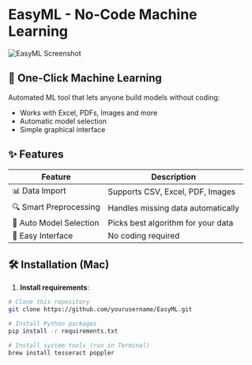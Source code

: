 # EasyML - No-Code Machine Learning

![EasyML Screenshot](assets/screenshot.png)

## 🚀 One-Click Machine Learning
Automated ML tool that lets anyone build models without coding:
- Works with Excel, PDFs, Images and more
- Automatic model selection
- Simple graphical interface

## ✨ Features
| Feature | Description |
|---------|-------------|
| 📊 Data Import | Supports CSV, Excel, PDF, Images |
| 🔍 Smart Preprocessing | Handles missing data automatically |
| 🤖 Auto Model Selection | Picks best algorithm for your data |
| 📱 Easy Interface | No coding required |

## 🛠️ Installation (Mac)

1. **Install requirements**:
```bash
# Clone this repository
git clone https://github.com/yourusername/EasyML.git

# Install Python packages
pip install -r requirements.txt

# Install system tools (run in Terminal)
brew install tesseract poppler